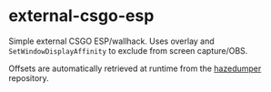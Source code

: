 # external-csgo-esp

Simple external CSGO ESP/wallhack. Uses overlay and `SetWindowDisplayAffinity` to exclude from screen capture/OBS.

Offsets are automatically retrieved at runtime from the [hazedumper](https://github.com/frk1/hazedumper) repository.
